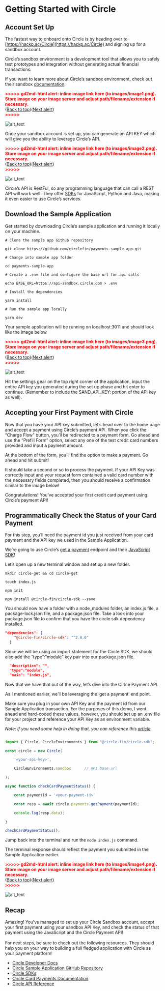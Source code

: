 <h1>Getting Started with Circle</h1>


<h2>Account Set Up</h2>


The fastest way to onboard onto Circle is by heading over to [https://hackp.ac/Circle](https://hackp.ac/Circle) and signing up for a sandbox account. 

Circle’s sandbox environment is a development tool that allows you to safely test prototypes and integration without generating actual financial transactions. 

If you want to learn more about Circle’s sandbox environment, check out their sandbox [documentation](https://developers.circle.com/developer/docs/circle-apis-production-sandbox-environments). 



<p id="gdcalert1" ><span style="color: red; font-weight: bold">>>>>>  gd2md-html alert: inline image link here (to images/image1.png). Store image on your image server and adjust path/filename/extension if necessary. </span><br>(<a href="#">Back to top</a>)(<a href="#gdcalert2">Next alert</a>)<br><span style="color: red; font-weight: bold">>>>>> </span></p>


![alt_text](images/image1.png "image_tooltip")


Once your sandbox account is set up, you can generate an API KEY which will give you the ability to leverage Circle’s API. 



<p id="gdcalert2" ><span style="color: red; font-weight: bold">>>>>>  gd2md-html alert: inline image link here (to images/image2.png). Store image on your image server and adjust path/filename/extension if necessary. </span><br>(<a href="#">Back to top</a>)(<a href="#gdcalert3">Next alert</a>)<br><span style="color: red; font-weight: bold">>>>>> </span></p>


![alt_text](images/image2.png "image_tooltip")


Circle’s API is RestFul, so any programming language that can call a REST API will work well. They offer [SDKs](https://hackp.ac/circle-sdk) for JavaScript, Python and Java, making it even easier to use Circle’s services.

<h2>Download the Sample Application</h2>


Get started by downloading Circle’s sample application and running it locally on your machine. 

```
# Clone the sample app Github repository

git clone https://github.com/circlefin/payments-sample-app.git

# Change into sample app folder

cd payments-sample-app

# Create a .env file and configure the base url for api calls

echo BASE_URL=https://api-sandbox.circle.com > .env

# Install the dependencies

yarn install

# Run the sample app locally

yarn dev
```

Your sample application will be running on localhost:3011 and should look like the image below. 



<p id="gdcalert3" ><span style="color: red; font-weight: bold">>>>>>  gd2md-html alert: inline image link here (to images/image3.png). Store image on your image server and adjust path/filename/extension if necessary. </span><br>(<a href="#">Back to top</a>)(<a href="#gdcalert4">Next alert</a>)<br><span style="color: red; font-weight: bold">>>>>> </span></p>


![alt_text](images/image3.png "image_tooltip")


Hit the settings gear on the top right corner of the application, input the entire API key you generated during the set up phase and hit enter to continue. (Remember to include the SAND_API_KEY: portion of the API key as well). 

<h2>Accepting your First Payment with Circle</h2>


Now that you have your API key submitted, let’s head over to the home page and accept a payment using Circle’s payment API. When you click the “Charge Flow” button, you’ll be redirected to a payment form. Go ahead and use the “Prefill Form” option, select any one of the test credit card numbers provided and input a payment amount. 

At the bottom of the form, you’ll find the option to make a payment. Go ahead and hit submit! 

It should take a second or so to process the payment. If your API Key was correctly input and your request form contained a valid card number with the necessary fields completed, then you should receive a confirmation similar to the image below! 

Congratulations! You’ve accepted your first credit card payment using Circle’s payment API! 

<h2>Programmatically Check the Status of your Card Payment</h2>


For this step, you’ll need the payment id you just received from your card payment and the API key we used in the Sample Application. 

We’re going to use Circle’s [get a payment](https://developers.circle.com/developer/reference/getpayment) endpoint and their [JavaScript SDK](https://hackp.ac/circle-sdk)!

Let’s open up a new terminal window and set up a new folder. 

```
mkdir circle-get && cd circle-get 

touch index.js

npm init

npm install @circle-fin/circle-sdk --save
```
 

You should now have a folder with a node_modules folder, an  index.js file, a package-lock.json file, and a package.json file. Take a look into your package.json file to confirm that you have the circle sdk dependency installed. 

```json
"dependencies": {
    "@circle-fin/circle-sdk": "^2.0.0"
  }
```

Since we will be using an import statement for the Circle SDK, we should also add the “type”:”module” key pair into our package.json file. 

```json
  "description": "",
  "type":"module",
  "main": "index.js",
```

Now that we have that out of the way, let’s dive into the Cirlce Payment API. 

As I mentioned earlier, we’ll be leveraging the ‘get a payment’ end point. 

Make sure you plug in your own API Key and the payment id from our Sample Application transaction. For the purposes of this demo, I went ahead and hard-coded these values, however, you should set up an .env file for your project and reference your API Key as an environment variable. 

*Note: if you need some help in doing that, you can reference this [article](https://www.codementor.io/@parthibakumarmurugesan/what-is-env-how-to-set-up-and-run-a-env-file-in-node-1pnyxw9yxj).*

```js

import { Circle, CircleEnvironments } from "@circle-fin/circle-sdk";

const circle = new Circle(

    '<your-api-key>',

    CircleEnvironments.sandbox      // API base url

);

async function checkCardPaymentStatus() {

    const paymentId = '<your-payment-id>'

    const resp = await circle.payments.getPayment(paymentId);

    console.log(resp.data);

}

checkCardPaymentStatus();

```

Jump back into the terminal and run the `node index.js` command. 

The terminal response should reflect the payment you submitted in the Sample Application earlier. 



<p id="gdcalert4" ><span style="color: red; font-weight: bold">>>>>>  gd2md-html alert: inline image link here (to images/image4.png). Store image on your image server and adjust path/filename/extension if necessary. </span><br>(<a href="#">Back to top</a>)(<a href="#gdcalert5">Next alert</a>)<br><span style="color: red; font-weight: bold">>>>>> </span></p>


![alt_text](images/image4.png "image_tooltip")


<h2>Recap</h2>


Amazing! You’ve managed to set up your Circle Sandbox account, accept your first payment using your sandbox API Key, and check the status of that payment using the JavaScript and the Circle Payment API!   \
 \
For next steps, be sure to check out the following resources. They should help you on your way to building a full fledged application with Circle as your payment platform! 



* [Circle Developer Docs](https://hackp.ac/circle-developer-docs)
* [Circle Sample Application GitHub Repository](https://hackp.ac/circle-sampleapp)
* [Circle SDKs](https://hackp.ac/circle-sdk)
* [Circle Card Payments Documentation](https://developers.circle.com/developer/docs/circle-payments-api-quickstart)
* [Circle API Reference](https://hackp.ac/circle-api-reference)
